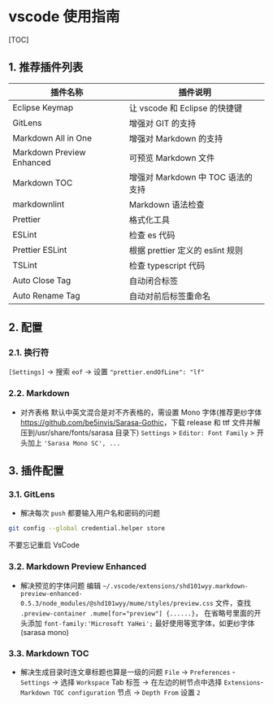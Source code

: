 # vscode 使用指南

[TOC]

## 1. 推荐插件列表

| 插件名称                  | 插件说明                          |
| ------------------------- | --------------------------------- |
| Eclipse Keymap            | 让 vscode 和 Eclipse 的快捷键     |
| GitLens                   | 增强对 GIT 的支持                 |
| Markdown All in One       | 增强对 Markdown 的支持            |
| Markdown Preview Enhanced | 可预览 Markdown 文件              |
| Markdown TOC              | 增强对 Markdown 中 TOC 语法的支持 |
| markdownlint              | Markdown 语法检查                 |
| Prettier                  | 格式化工具                        |
| ESLint                    | 检查 es 代码                      |
| Prettier ESLint           | 根据 prettier 定义的 eslint 规则  |
| TSLint                    | 检查 typescript 代码              |
| Auto Close Tag            | 自动闭合标签                      |
| Auto Rename Tag           | 自动对前后标签重命名              |

## 2. 配置

### 2.1. 换行符

`[Settings]` -> 搜索 `eof` -> 设置 `"prettier.endOfLine": "lf"`

### 2.2. Markdown

- 对齐表格
  默认中英文混合是对不齐表格的，需设置 Mono 字体(推荐更纱字体<https://github.com/be5invis/Sarasa-Gothic>，下载 release 和 ttf 文件并解压到/usr/share/fonts/sarasa 目录下)
  `Settings` > `Editor: Font Family` > 开头加上 `'Sarasa Mono SC', ...`

## 3. 插件配置

### 3.1. GitLens

- 解决每次 `push` 都要输入用户名和密码的问题

```sh
git config --global credential.helper store
```

不要忘记重启 VsCode

### 3.2. Markdown Preview Enhanced

- 解决预览的字体问题
  编辑 `~/.vscode/extensions/shd101wyy.markdown-preview-enhanced-0.5.3/node_modules/@shd101wyy/mume/styles/preview.css` 文件，查找 `.preview-container .mume[for="preview"] {......}`， 在省略号里面的开头添加 `font-family:'Microsoft YaHei';`
  最好使用等宽字体，如更纱字体(sarasa mono)

### 3.3. Markdown TOC

- 解决生成目录时连文章标题也算是一级的问题
  `File` -> `Preferences` - `Settings` -> 选择 `Workspace` Tab 标签 -> 在左边的树节点中选择 `Extensions`-`Markdown TOC configuration` 节点 -> `Depth From` 设置 `2`
